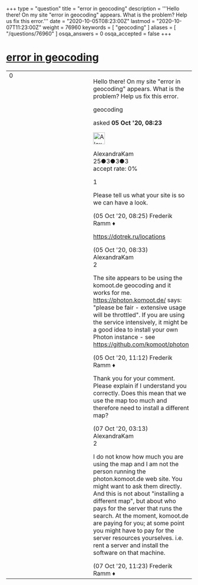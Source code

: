 +++
type = "question"
title = "error in geocoding"
description = '''Hello there! On my site &quot;error in geocoding&quot; appears. What is the problem? Help us fix this error.'''
date = "2020-10-05T08:23:00Z"
lastmod = "2020-10-07T11:23:00Z"
weight = 76960
keywords = [ "geocoding" ]
aliases = [ "/questions/76960" ]
osqa_answers = 0
osqa_accepted = false
+++

<div class="headNormal">

# [error in geocoding](/questions/76960/error-in-geocoding)

</div>

<div id="main-body">

<div id="askform">

<table id="question-table" style="width:100%;">
<colgroup>
<col style="width: 50%" />
<col style="width: 50%" />
</colgroup>
<tbody>
<tr>
<td style="width: 30px; vertical-align: top"><div class="vote-buttons">
<span id="post-76960-upvote" class="ajax-command post-vote up" rel="nofollow" title="I like this post (click again to cancel)"> </span>
<div id="post-76960-score" class="post-score" title="current number of votes">
0
</div>
<span id="post-76960-downvote" class="ajax-command post-vote down" rel="nofollow" title="I dont like this post (click again to cancel)"> </span> <span id="favorite-mark" class="ajax-command favorite-mark" rel="nofollow" title="mark/unmark this question as favorite (click again to cancel)"> </span>
<div id="favorite-count" class="favorite-count">
&#10;</div>
</div></td>
<td><div id="item-right">
<div class="question-body">
<p>Hello there! On my site "error in geocoding" appears. What is the problem? Help us fix this error.</p>
</div>
<div id="question-tags" class="tags-container tags">
<span class="post-tag tag-link-geocoding" rel="tag" title="see questions tagged &#39;geocoding&#39;">geocoding</span>
</div>
<div id="question-controls" class="post-controls">
&#10;</div>
<div class="post-update-info-container">
<div class="post-update-info post-update-info-user">
<p>asked <strong>05 Oct '20, 08:23</strong></p>
<img src="https://secure.gravatar.com/avatar/e3c7747ba5a3f1358ad1ba567e9b8287?s=32&amp;d=identicon&amp;r=g" class="gravatar" width="32" height="32" alt="AlexandraKam&#39;s gravatar image" />
<p><span>AlexandraKam</span><br />
<span class="score" title="25 reputation points">25</span><span title="3 badges"><span class="badge1">●</span><span class="badgecount">3</span></span><span title="3 badges"><span class="silver">●</span><span class="badgecount">3</span></span><span title="3 badges"><span class="bronze">●</span><span class="badgecount">3</span></span><br />
<span class="accept_rate" title="Rate of the user&#39;s accepted answers">accept rate:</span> <span title="AlexandraKam has no accepted answers">0%</span></p>
</div>
</div>
<div id="comments-container-76960" class="comments-container">
<span id="76961"></span>
<div id="comment-76961" class="comment">
<div id="post-76961-score" class="comment-score">
1
</div>
<div class="comment-text">
<p>Please tell us what your site is so we can have a look.</p>
</div>
<div id="comment-76961-info" class="comment-info">
<span class="comment-age">(05 Oct '20, 08:25)</span> <span class="comment-user userinfo">Frederik Ramm ♦</span>
</div>
</div>
<span id="76962"></span>
<div id="comment-76962" class="comment">
<div id="post-76962-score" class="comment-score">
&#10;</div>
<div class="comment-text">
<p><a href="https://dotrek.ru/locations">https://dotrek.ru/locations</a></p>
</div>
<div id="comment-76962-info" class="comment-info">
<span class="comment-age">(05 Oct '20, 08:33)</span> <span class="comment-user userinfo">AlexandraKam</span>
</div>
</div>
<span id="76963"></span>
<div id="comment-76963" class="comment">
<div id="post-76963-score" class="comment-score">
2
</div>
<div class="comment-text">
<p>The site appears to be using the komoot.de geocoding and it works for me. <a href="https://photon.komoot.de/">https://photon.komoot.de/</a> says: "please be fair - extensive usage will be throttled". If you are using the service intensively, it might be a good idea to install your own Photon instance - see <a href="https://github.com/komoot/photon">https://github.com/komoot/photon</a></p>
</div>
<div id="comment-76963-info" class="comment-info">
<span class="comment-age">(05 Oct '20, 11:12)</span> <span class="comment-user userinfo">Frederik Ramm ♦</span>
</div>
</div>
<span id="76986"></span>
<div id="comment-76986" class="comment">
<div id="post-76986-score" class="comment-score">
&#10;</div>
<div class="comment-text">
<p>Thank you for your comment. Please explain if I understand you correctly. Does this mean that we use the map too much and therefore need to install a different map?</p>
</div>
<div id="comment-76986-info" class="comment-info">
<span class="comment-age">(07 Oct '20, 03:13)</span> <span class="comment-user userinfo">AlexandraKam</span>
</div>
</div>
<span id="76988"></span>
<div id="comment-76988" class="comment">
<div id="post-76988-score" class="comment-score">
2
</div>
<div class="comment-text">
<p>I do not know how much you are using the map and I am not the person running the photon.komoot.de web site. You might want to ask them directly. And this is not about "installing a different map", but about who pays for the server that runs the search. At the moment, komoot.de are paying for you; at some point you might have to pay for the server resources yourselves. i.e. rent a server and install the software on that machine.</p>
</div>
<div id="comment-76988-info" class="comment-info">
<span class="comment-age">(07 Oct '20, 11:23)</span> <span class="comment-user userinfo">Frederik Ramm ♦</span>
</div>
</div>
</div>
<div id="comment-tools-76960" class="comment-tools">
&#10;</div>
<div class="clear">
&#10;</div>
<div id="comment-76960-form-container" class="comment-form-container">
&#10;</div>
<div class="clear">
&#10;</div>
</div></td>
</tr>
</tbody>
</table>

</div>

</div>

